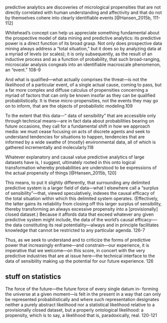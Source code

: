 
predictive analytics are discoveries of micrological propensities that are not directly correlated with human understanding and affectivity and that do not by themselves cohere into clearly identifiable events [@Hansen_2015b, 111-112]

Whitehead’s concept can help us appreciate something fundamental about the prospective model of data mining and predictive analytics: its predictive power is a direct function of its broad grasp. Not only does prospective data mining always address a “total situation,” but it does so by analyzing data at a myriad of levels (or scales); it is only subsequently, as the result of an inductive process and as a function of probability, that such broad-ranging, microscalar analysis congeals into an identifiable macroscale phenomenon, an “event.” 108-9 

And what is qualified—­what actually comprises the threat—­is not the likelihood of a particular event, of a single actual cause, coming to pass, but a far more complex and diffuse calculus of propensities concerning a myriad of factors that can only be known insofar as they can be qualified probabilistically. It is these micro-­propensities, not the events they may go on to inform, that are the objects of probabilistic modeling.109

To the extent that this data—­“ data of sensibility” that are accessible only through technical means—­are in fact data about probabilities bearing on future occasions, they call for a fundamental shift in how we approach media: we must cease focusing on acts of discrete agents and seek to understand tendencies for situations to happen, tendencies that are informed by a wide swathe of (mostly) environmental data, all of which is gathered incrementally and molecularly.118

Whatever explanatory and causal value predictive analytics of large datasets have is, I suggest, ultimately rooted in this onto­ logical transformation whereby probabilities are understood to be expressions of the actual propensity of things [@Hansen_2015b, 120] 

This means, to put it slightly differently, that surrounding any delimited predictive system is a larger field of data—­what I elsewhere call a “surplus of sensibility”—­that, viewed speculatively, indexes the causal efficacy of the total situation within which this delimited system operates. (Effectively, the latter gains its reliability from closing off this larger surplus of sensibility, thereby transforming an always excessive propensity into a [provisionally] closed dataset.) Because it affords data that exceed whatever any given predictive system might include, the data of the world’s causal efficacy—­the data constituting its real potentiality—­always and in principle facilitates knowledge that cannot be restricted to any particular agenda. 126-7

Thus, as we seek to understand and to criticize the forms of predictive power that increasingly enframe—­and constrain—­our experience, it is imperative that we welcome—­on this score, in concert with the very predictive industries that are at issue here—­the technical interface to the data of sensibility making up the potential for our future experience. 126

## stuff on statistics
The force of the future—­the future force of every single datum in- forming the universe at a given moment—­is felt in the present in a way that can only be represented probabilistically and where such representation designates neither a purely abstract likelihood nor a statistical likelihood relative to a provisionally closed dataset, but a properly ontological likelihood: a propensity, which is to say, a likelihood that is, paradoxically, real. 120-121
